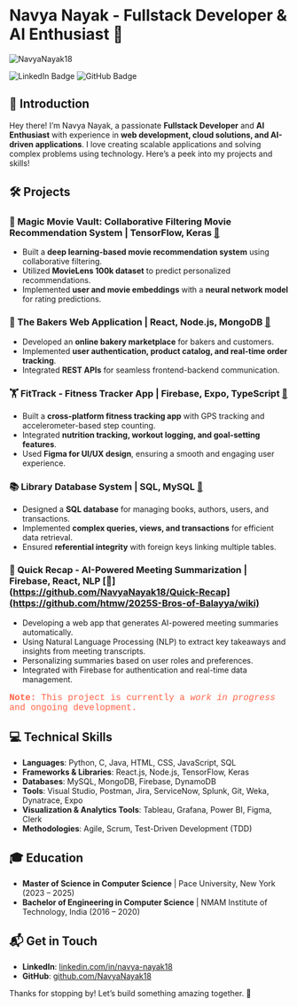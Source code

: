 # Navya Nayak - Fullstack Developer & AI Enthusiast 🚀

<p align="left"> 
   <img src="https://komarev.com/ghpvc/?username=NavyaNayak18&label=Profile%20views&color=0e75b6&style=flat" alt="NavyaNayak18" /> 
</p>
<a href="https://linkedin.com/in/navya-nayak18" style="text-decoration: none;">
   <img src="https://img.shields.io/badge/LinkedIn-Connect-blue" alt="LinkedIn Badge" style="text-decoration: none;"/>
</a>

<a href="https://github.com/NavyaNayak18" style="text-decoration: none;">
   <img src="https://img.shields.io/badge/GitHub-Follow-green" alt="GitHub Badge" style="border:none; text-decoration: none;"/>
</a>  

## 👋 Introduction

Hey there! I’m Navya Nayak, a passionate **Fullstack Developer** and **AI Enthusiast** with experience in **web development, cloud solutions, and AI-driven applications**. I love creating scalable applications and solving complex problems using technology. Here’s a peek into my projects and skills!

## 🛠️ Projects

### 🎥 Magic Movie Vault: Collaborative Filtering Movie Recommendation System | TensorFlow, Keras [🔗](https://github.com/NavyaNayak18/Magic-Movie-Vault)

- Built a **deep learning-based movie recommendation system** using collaborative filtering.
- Utilized **MovieLens 100k dataset** to predict personalized recommendations.
- Implemented **user and movie embeddings** with a **neural network model** for rating predictions.

### 🍰 The Bakers Web Application | React, Node.js, MongoDB [🔗](https://github.com/NavyaNayak18/Bakers-Website)

- Developed an **online bakery marketplace** for bakers and customers.
- Implemented **user authentication, product catalog, and real-time order tracking**.
- Integrated **REST APIs** for seamless frontend-backend communication.

### 🏋️ FitTrack - Fitness Tracker App | Firebase, Expo, TypeScript [🔗](https://github.com/NavyaNayak18/Fitness-Tracker-App)

- Built a **cross-platform fitness tracking app** with GPS tracking and accelerometer-based step counting.
- Integrated **nutrition tracking, workout logging, and goal-setting features**.
- Used **Figma for UI/UX design**, ensuring a smooth and engaging user experience.

### 📚 Library Database System | SQL, MySQL [🔗](https://github.com/NavyaNayak18/Library-Database)

- Designed a **SQL database** for managing books, authors, users, and transactions.
- Implemented **complex queries, views, and transactions** for efficient data retrieval.
- Ensured **referential integrity** with foreign keys linking multiple tables.

### 📝 Quick Recap - AI-Powered Meeting Summarization | Firebase, React, NLP [🔗](https://github.com/NavyaNayak18/Quick-Recap](https://github.com/htmw/2025S-Bros-of-Balayya/wiki)

- Developing a web app that generates AI-powered meeting summaries automatically.
- Using Natural Language Processing (NLP) to extract key takeaways and insights from meeting transcripts.
- Personalizing summaries based on user roles and preferences.
- Integrated with Firebase for authentication and real-time data management.
<p style="font-family: 'Courier New', monospace; font-size: 16px; color: #FF6347;"><strong>Note:</strong> This project is currently a <em>work in progress</em> and ongoing development.</p>

## 💻 Technical Skills

- **Languages**: Python, C, Java, HTML, CSS, JavaScript, SQL
- **Frameworks & Libraries**: React.js, Node.js, TensorFlow, Keras
- **Databases**: MySQL, MongoDB, Firebase, DynamoDB
- **Tools**: Visual Studio, Postman, Jira, ServiceNow, Splunk, Git, Weka, Dynatrace, Expo
- **Visualization & Analytics Tools**: Tableau, Grafana, Power BI, Figma, Clerk
- **Methodologies**: Agile, Scrum, Test-Driven Development (TDD)

## 🎓 Education

- **Master of Science in Computer Science** | Pace University, New York (2023 – 2025)
- **Bachelor of Engineering in Computer Science** | NMAM Institute of Technology, India (2016 – 2020)

## 📬 Get in Touch

- **LinkedIn**: [linkedin.com/in/navya-nayak18](https://linkedin.com/in/navya-nayak18)
- **GitHub**: [github.com/NavyaNayak18](https://github.com/NavyaNayak18)

Thanks for stopping by! Let’s build something amazing together. 🚀

